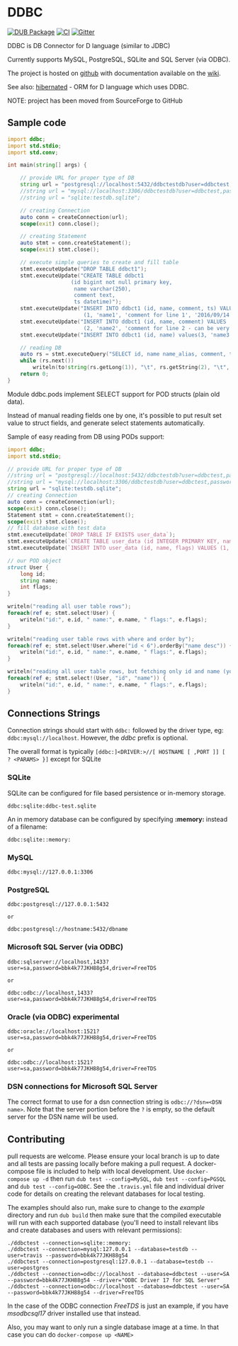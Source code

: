DDBC
====

[![DUB Package](https://img.shields.io/dub/v/ddbc.svg)](https://code.dlang.org/packages/ddbc) [![CI](https://github.com/buggins/ddbc/workflows/CI/badge.svg)](https://github.com/buggins/ddbc/actions?query=workflow%3ACI) [![Gitter](https://badges.gitter.im/Join%20Chat.svg)](https://gitter.im/buggins/ddbc?utm_source=badge&utm_medium=badge&utm_campaign=pr-badge&utm_content=badge)

DDBC is DB Connector for D language (similar to JDBC)

Currently supports MySQL, PostgreSQL, SQLite and SQL Server (via ODBC).

The project is hosted on [github](https://github.com/buggins/ddbc) with documentation available on the [wiki](https://github.com/buggins/ddbc/wiki).


See also: [hibernated](https://github.com/buggins/hibernated) - ORM for D language which uses DDBC.


NOTE: project has been moved from SourceForge to GitHub


## Sample code

```d
import ddbc;
import std.stdio;
import std.conv;

int main(string[] args) {

    // provide URL for proper type of DB
    string url = "postgresql://localhost:5432/ddbctestdb?user=ddbctest,password=ddbctestpass,ssl=true";
    //string url = "mysql://localhost:3306/ddbctestdb?user=ddbctest,password=ddbctestpass";
    //string url = "sqlite:testdb.sqlite";

    // creating Connection
    auto conn = createConnection(url);
    scope(exit) conn.close();

    // creating Statement
    auto stmt = conn.createStatement();
    scope(exit) stmt.close();

    // execute simple queries to create and fill table
    stmt.executeUpdate("DROP TABLE ddbct1");
    stmt.executeUpdate("CREATE TABLE ddbct1 
                    (id bigint not null primary key, 
                     name varchar(250),
                     comment text,
                     ts datetime)");
    stmt.executeUpdate("INSERT INTO ddbct1 (id, name, comment, ts) VALUES
                        (1, 'name1', 'comment for line 1', '2016/09/14 15:24:01')");
    stmt.executeUpdate("INSERT INTO ddbct1 (id, name, comment) VALUES
                        (2, 'name2', 'comment for line 2 - can be very long')");
    stmt.executeUpdate("INSERT INTO ddbct1 (id, name) values(3, 'name3')"); // comment is null here

    // reading DB
    auto rs = stmt.executeQuery("SELECT id, name name_alias, comment, ts FROM ddbct1 ORDER BY id");
    while (rs.next())
        writeln(to!string(rs.getLong(1)), "\t", rs.getString(2), "\t", rs.getString(3), "\t", rs.getString(4));
    return 0;
}
```

Module ddbc.pods implement SELECT support for POD structs (plain old data).

Instead of manual reading fields one by one, it's possible to put result set value to struct fields, 
and generate select statements automatically.

Sample of easy reading from DB using PODs support:


```d
import ddbc;
import std.stdio;

// provide URL for proper type of DB
//string url = "postgresql://localhost:5432/ddbctestdb?user=ddbctest,password=ddbctestpass,ssl=true";
//string url = "mysql://localhost:3306/ddbctestdb?user=ddbctest,password=ddbctestpass";
string url = "sqlite:testdb.sqlite";
// creating Connection
auto conn = createConnection(url);
scope(exit) conn.close();
Statement stmt = conn.createStatement();
scope(exit) stmt.close();
// fill database with test data
stmt.executeUpdate(`DROP TABLE IF EXISTS user_data`);
stmt.executeUpdate(`CREATE TABLE user_data (id INTEGER PRIMARY KEY, name VARCHAR(255) NOT NULL, flags int null)`);
stmt.executeUpdate(`INSERT INTO user_data (id, name, flags) VALUES (1, 'John', 5), (2, 'Andrei', 2), (3, 'Walter', 2), (4, 'Rikki', 3), (5, 'Iain', 0), (6, 'Robert', 1)`);

// our POD object
struct User {
    long id;
    string name;
    int flags;
}

writeln("reading all user table rows");
foreach(ref e; stmt.select!User) {
    writeln("id:", e.id, " name:", e.name, " flags:", e.flags);
}

writeln("reading user table rows with where and order by");
foreach(ref e; stmt.select!User.where("id < 6").orderBy("name desc")) {
    writeln("id:", e.id, " name:", e.name, " flags:", e.flags);
}

writeln("reading all user table rows, but fetching only id and name (you will see default value 0 in flags field)");
foreach(ref e; stmt.select!(User, "id", "name")) {
    writeln("id:", e.id, " name:", e.name, " flags:", e.flags);
}
```

## Connections Strings

Connection strings should start with `ddbc:` followed by the driver type, eg: `ddbc:mysql://localhost`. However, the _ddbc_ prefix is optional.

The overall format is typically `[ddbc:]<DRIVER:>//[ HOSTNAME [ ,PORT ]] [ ? <PARAMS> }]` except for SQLite

### SQLite

SQLite can be configured for file based persistence or in-memory storage.

```
ddbc:sqlite:ddbc-test.sqlite
```

An in memory database can be configured by specifying **:memory:** instead of a filename:

```
ddbc:sqlite::memory:
```

### MySQL

```
ddbc:mysql://127.0.0.1:3306
```

### PostgreSQL

```
ddbc:postgresql://127.0.0.1:5432

or

ddbc:postgresql://hostname:5432/dbname
```

### Microsoft SQL Server (via ODBC)

```
ddbc:sqlserver://localhost,1433?user=sa,password=bbk4k77JKH88g54,driver=FreeTDS

or

ddbc:odbc://localhost,1433?user=sa,password=bbk4k77JKH88g54,driver=FreeTDS
```

### Oracle (via ODBC) **experimental**

```
ddbc:oracle://localhost:1521?user=sa,password=bbk4k77JKH88g54,driver=FreeTDS

or

ddbc:odbc://localhost:1521?user=sa,password=bbk4k77JKH88g54,driver=FreeTDS
```

### DSN connections for Microsoft SQL Server
The correct format to use for a dsn connection string is `odbc://?dsn=<DSN name>`.
Note that the server portion before the `?` is empty, so the default server for
the DSN name will be used.

## Contributing

pull requests are welcome. Please ensure your local branch is up to date and all tests are passing locally before making a pull request. A docker-compose file is included to help with local development. Use `docker-compose up -d` then run `dub test --config=MySQL`, `dub test --config=PGSQL` and `dub test --config=ODBC`. See the `.travis.yml` file and individual driver code for details on creating the relevant databases for local testing.

The examples should also run, make sure to change to the _example_ directory and run `dub build` then make sure that the compiled executable will run with each supported database (you'll need to install relevant libs and create databases and users with relevant permissions):

```
./ddbctest --connection=sqlite::memory:
./ddbctest --connection=mysql:127.0.0.1 --database=testdb --user=travis --password=bbk4k77JKH88g54
./ddbctest --connection=postgresql:127.0.0.1 --database=testdb --user=postgres
./ddbctest --connection=odbc://localhost --database=ddbctest --user=SA --password=bbk4k77JKH88g54 --driver="ODBC Driver 17 for SQL Server"
./ddbctest --connection=odbc://localhost --database=ddbctest --user=SA --password=bbk4k77JKH88g54 --driver=FreeTDS
```

In the case of the ODBC connection _FreeTDS_ is just an example, if you have _msodbcsql17_ driver installed use that instead.

Also, you may want to only run a single database image at a time. In that case you can do `docker-compose up <NAME>`